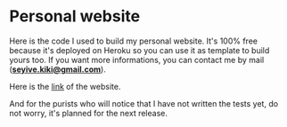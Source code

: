 # Personal website

Here is the code I used to build my personal website. It's 100% free because
it's deployed on Heroku so you can use it as template to build yours too. If
you want more informations, you can contact me by
mail (**seyive.kiki@gmail.com**).

Here is the [link](https://yannick-kiki.herokuapp.com) of the website. 

And for the purists who will notice that I have not written the tests yet,
do not worry, it's planned for the next release.
